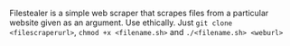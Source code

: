 Filestealer is a simple web scraper that scrapes files from a particular website given as an argument. Use ethically. Just `git clone <filescraperurl>`, `chmod +x <filename.sh>` and `./<filename.sh> <weburl>`
